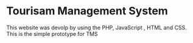 # Tourisam Management System

This website was devolp by using the PHP, JavaScript , HTML and CSS. This is the simple prototype for TMS

